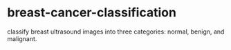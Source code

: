 # breast-cancer-classification
classify breast ultrasound images into three categories: normal, benign, and malignant.
